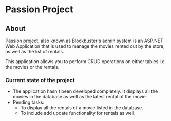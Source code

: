 # **Passion Project**

## **About**
Passion project, also known as Blockbuster's admin system is an ASP.NET Web Application that is used to manage the movies rented out by the store, as well as the list of rentals. 

This application allows you to perform CRUD operations on either tables i.e. the movies or the rentals.

### **Current state of the project**
* The application hasn't been developed completely. It displays all the movies in the database as well as the latest rental of the movie.
* Pending tasks:
    * To display all the rentals of a movie listed in the database.
    * To include add update functionality for rentals as well.
